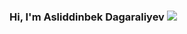 ### Hi, I'm Asliddinbek Dagaraliyev <img src="https://media2.giphy.com/media/gM5qFksULw54NMWyry/giphy.gif?cid=ecf05e47q8nr7ljwcwdnoo0xb7vtyt5fztplwvwj5q6msa3j&rid=giphy.gif&ct=s" widht="1px">

